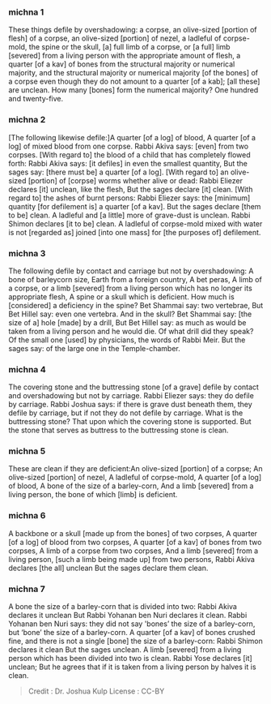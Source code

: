 
### michna 1
These things defile by overshadowing: a corpse, an olive-sized [portion of flesh] of a corpse, an olive-sized [portion] of nezel, a ladleful of corpse-mold, the spine or the skull, [a] full limb of a corpse, or [a full] limb [severed] from a living person with the appropriate amount of flesh, a quarter  [of a kav] of bones from the structural majority  or numerical majority, and the structural majority or numerical majority [of the bones] of a corpse even though they do not amount to a quarter [of a kab]; [all these] are unclean. How many [bones] form the numerical majority? One hundred and twenty-five.

### michna 2
[The following likewise defile:]A quarter [of a log] of blood, A quarter [of a log] of mixed blood from one corpse. Rabbi Akiva says: [even] from two corpses. [With regard to] the blood of a child that has completely flowed forth: Rabbi Akiva says: [it defiles] in even the smallest quantity, But the sages say: [there must be] a quarter [of a log]. [With regard to] an olive-sized [portion] of [corpse] worms whether alive or dead: Rabbi Eliezer declares [it] unclean, like the flesh, But the sages declare [it] clean. [With regard to] the ashes of burnt persons: Rabbi Eliezer says: the [minimum] quantity [for defilement is] a quarter [of a kav]. But the sages declare [them to be] clean. A ladleful and [a little] more of grave-dust is unclean. Rabbi Shimon declares [it to be] clean. A ladleful of corpse-mold mixed with water is not [regarded as] joined [into one mass] for [the purposes of] defilement.

### michna 3
The following defile by contact and carriage but not by overshadowing: A bone of barleycorn size, Earth from a foreign country, A bet peras, A limb of a corpse, or a limb [severed] from a living person which has no longer its appropriate flesh, A spine or a skull which is deficient. How much is [considered] a deficiency in the spine? Bet Shammai say: two vertebrae, But Bet Hillel say: even one vertebra. And in the skull? Bet Shammai say: [the size of a] hole [made] by a drill, But Bet Hillel say: as much as would be taken from a living person and he would die. Of what drill did they speak? Of the small one [used] by physicians, the words of Rabbi Meir. But the sages say: of the large one in the Temple-chamber.

### michna 4
The covering stone  and the buttressing stone [of a grave] defile by contact and overshadowing but not by carriage. Rabbi Eliezer says: they do defile by carriage. Rabbi Joshua says: if there is grave dust beneath them, they defile by carriage, but if not they do not defile by carriage. What is the buttressing stone? That upon which the covering stone is supported. But the stone that serves as buttress to the buttressing stone is clean.

### michna 5
These are clean if they are deficient:An olive-sized [portion] of a corpse; An olive-sized [portion] of nezel, A ladleful of corpse-mold, A quarter [of a log] of blood, A bone of the size of a barley-corn, And a limb [severed] from a living person, the bone of which [limb] is deficient.

### michna 6
A backbone or a skull [made up from the bones] of two corpses, A quarter [of a log] of blood from two corpses, A quarter [of a kav] of bones from two corpses, A limb of a corpse from two corpses, And a limb [severed] from a living person, [such a limb being made up] from two persons, Rabbi Akiva declares [the all] unclean But the sages declare them clean.

### michna 7
A bone the size of a barley-corn that is divided into two: Rabbi Akiva declares it unclean But Rabbi Yohanan ben Nuri declares it clean. Rabbi Yohanan ben Nuri says: they did not say 'bones’ the size of a barley-corn, but ‘bone’ the size of a barley-corn. A quarter [of a kav] of bones crushed fine, and there is not a single [bone] the size of a barley-corn: Rabbi Shimon declares it clean But the sages unclean. A limb [severed] from a living person which has been divided into two is clean. Rabbi Yose declares [it] unclean; But he agrees that if it is taken from a living person by halves it is clean.

>Credit : Dr. Joshua Kulp
>License : CC-BY